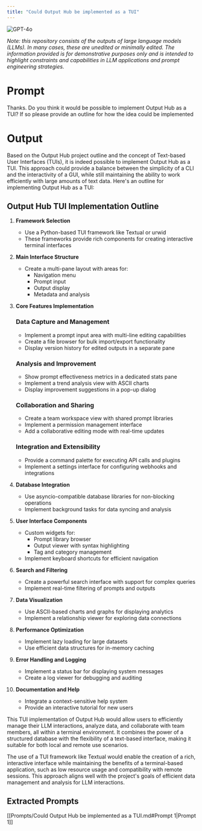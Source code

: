```yaml
---
title: "Could Output Hub be implemented as a TUI"
---
```

![GPT-4o](https://img.shields.io/badge/GPT--4o-3333FF?style=for-the-badge&logo=openai&logoColor=white)



*Note: this repository consists of the outputs of large language models (LLMs). In many cases, these are unedited or minimally edited. The information provided is for demonstrative purposes only and is intended to highlight constraints and capabilities in LLM applications and prompt engineering strategies.*


# Prompt

Thanks. Do you think it would be possible to implement Output Hub as a TUI? If so please provide an outline for how the idea could be implemented
# Output

Based on the Output Hub project outline and the concept of Text-based User Interfaces (TUIs), it is indeed possible to implement Output Hub as a TUI. This approach could provide a balance between the simplicity of a CLI and the interactivity of a GUI, while still maintaining the ability to work efficiently with large amounts of text data. Here's an outline for implementing Output Hub as a TUI:

## Output Hub TUI Implementation Outline

1. **Framework Selection**
   - Use a Python-based TUI framework like Textual or urwid
   - These frameworks provide rich components for creating interactive terminal interfaces

2. **Main Interface Structure**
   - Create a multi-pane layout with areas for:
     - Navigation menu
     - Prompt input
     - Output display
     - Metadata and analysis

3. **Core Features Implementation**

   ### Data Capture and Management
   - Implement a prompt input area with multi-line editing capabilities
   - Create a file browser for bulk import/export functionality
   - Display version history for edited outputs in a separate pane

   ### Analysis and Improvement
   - Show prompt effectiveness metrics in a dedicated stats pane
   - Implement a trend analysis view with ASCII charts
   - Display improvement suggestions in a pop-up dialog

   ### Collaboration and Sharing
   - Create a team workspace view with shared prompt libraries
   - Implement a permission management interface
   - Add a collaborative editing mode with real-time updates

   ### Integration and Extensibility
   - Provide a command palette for executing API calls and plugins
   - Implement a settings interface for configuring webhooks and integrations

4. **Database Integration**
   - Use asyncio-compatible database libraries for non-blocking operations
   - Implement background tasks for data syncing and analysis

5. **User Interface Components**
   - Custom widgets for:
     - Prompt library browser
     - Output viewer with syntax highlighting
     - Tag and category management
   - Implement keyboard shortcuts for efficient navigation

6. **Search and Filtering**
   - Create a powerful search interface with support for complex queries
   - Implement real-time filtering of prompts and outputs

7. **Data Visualization**
   - Use ASCII-based charts and graphs for displaying analytics
   - Implement a relationship viewer for exploring data connections

8. **Performance Optimization**
   - Implement lazy loading for large datasets
   - Use efficient data structures for in-memory caching

9. **Error Handling and Logging**
   - Implement a status bar for displaying system messages
   - Create a log viewer for debugging and auditing

10. **Documentation and Help**
    - Integrate a context-sensitive help system
    - Provide an interactive tutorial for new users

This TUI implementation of Output Hub would allow users to efficiently manage their LLM interactions, analyze data, and collaborate with team members, all within a terminal environment. It combines the power of a structured database with the flexibility of a text-based interface, making it suitable for both local and remote use scenarios.

The use of a TUI framework like Textual would enable the creation of a rich, interactive interface while maintaining the benefits of a terminal-based application, such as low resource usage and compatibility with remote sessions. This approach aligns well with the project's goals of efficient data management and analysis for LLM interactions.

 




## Extracted Prompts
[[Prompts/Could Output Hub be implemented as a TUI.md#Prompt 1|Prompt 1]]
